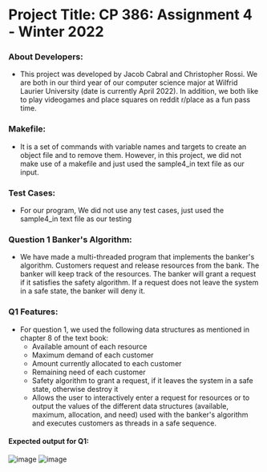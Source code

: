 # Project Title: CP 386: Assignment 4 - Winter 2022

### About Developers: 
* This project was developed by Jacob Cabral and Christopher Rossi. We are both in our third year of our computer science major at Wilfrid Laurier University (date is currently April 2022). In addition, we both like to play videogames and place squares on reddit r/place as a fun pass time. 

### Makefile: 
* It is a set of commands with variable names and targets to create an object file and to remove them. However, in this project, we did not make use of a makefile and just used the sample4_in text file as our input.

### Test Cases: 
* For our program, We did not use any test cases, just used the sample4_in text file as our testing

### Question 1 Banker's Algorithm: 
* We have made a multi-threaded program that implements the banker's algorithm. Customers request and release resources from the bank. The banker will keep track of the resources. The banker will grant a request if it satisfies the safety algorithm. If a request does not leave the system in a safe state, the banker will deny it. 

### Q1 Features:
* For question 1, we used the following data structures as mentioned in chapter 8 of the text book:
  * Available amount of each resource
  * Maximum demand of each customer
  * Amount currently allocated to each customer
  * Remaining need of each customer
  * Safety algorithm to grant a request, if it leaves the system in a safe state, otherwise destroy it
  * Allows the user to interactively enter a request for resources or to output the values of the different data structures (available, maximum, allocation, and need) used with the banker's algorithm and executes customers as threads in a safe sequence.

#### Expected output for Q1:
![image](https://user-images.githubusercontent.com/61894684/161637617-d00dc682-9798-4eca-96ea-f9b226e0820d.png)
![image](https://user-images.githubusercontent.com/61894684/161637737-1cc9f2d7-07a3-4d38-ab08-35fb787c4eea.png)







